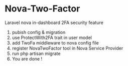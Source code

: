 # Nova-Two-Factor
Laravel nova in-dashboard 2FA security feature

1. pubish config & migration
2. use ProtectWith2FA trait in user model
3. add TwoFa middleware to nova config file
4. register NovaTwoFactor tool in Nova Service Provider
5. run php artisan migrate
6. You are done !
